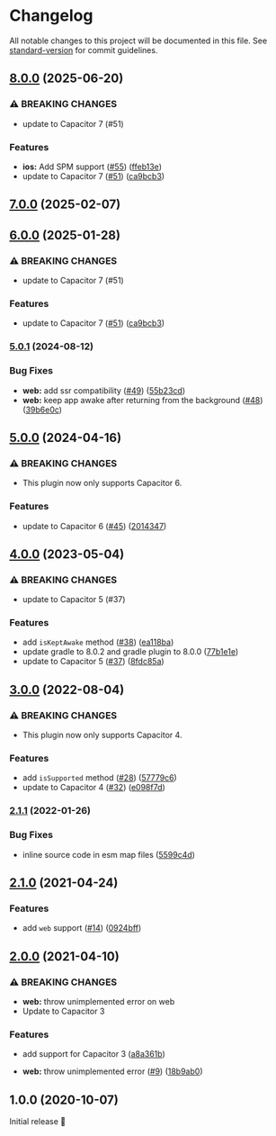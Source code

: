 # Changelog

All notable changes to this project will be documented in this file. See [standard-version](https://github.com/conventional-changelog/standard-version) for commit guidelines.

## [8.0.0](https://github.com/capacitor-community/keep-awake/compare/v5.0.1...v8.0.0) (2025-06-20)


### ⚠ BREAKING CHANGES

* update to Capacitor 7 (#51)

### Features

* **ios:** Add SPM support ([#55](https://github.com/capacitor-community/keep-awake/issues/55)) ([ffeb13e](https://github.com/capacitor-community/keep-awake/commit/ffeb13ea49515b84e6674cbc932ad4c9b8c251d8))
* update to Capacitor 7 ([#51](https://github.com/capacitor-community/keep-awake/issues/51)) ([ca9bcb3](https://github.com/capacitor-community/keep-awake/commit/ca9bcb356c2c3c25a2286564c47ff1238b084227))

## [7.0.0](https://github.com/capacitor-community/keep-awake/compare/v6.0.0...v7.0.0) (2025-02-07)

## [6.0.0](https://github.com/capacitor-community/keep-awake/compare/v5.0.1...v6.0.0) (2025-01-28)


### ⚠ BREAKING CHANGES

* update to Capacitor 7 (#51)

### Features

* update to Capacitor 7 ([#51](https://github.com/capacitor-community/keep-awake/issues/51)) ([ca9bcb3](https://github.com/capacitor-community/keep-awake/commit/ca9bcb356c2c3c25a2286564c47ff1238b084227))

### [5.0.1](https://github.com/capacitor-community/keep-awake/compare/v5.0.0...v5.0.1) (2024-08-12)


### Bug Fixes

* **web:** add ssr compatibility ([#49](https://github.com/capacitor-community/keep-awake/issues/49)) ([55b23cd](https://github.com/capacitor-community/keep-awake/commit/55b23cd1389c509bb1906b5ebe68f021a3daf189))
* **web:** keep app awake after returning from the background ([#48](https://github.com/capacitor-community/keep-awake/issues/48)) ([39b6e0c](https://github.com/capacitor-community/keep-awake/commit/39b6e0cf0c186210f0022d4a7bcb2fe6e2ba01e6))

## [5.0.0](https://github.com/capacitor-community/keep-awake/compare/v4.0.0...v5.0.0) (2024-04-16)


### ⚠ BREAKING CHANGES

* This plugin now only supports Capacitor 6.

### Features

* update to Capacitor 6 ([#45](https://github.com/capacitor-community/keep-awake/issues/45)) ([2014347](https://github.com/capacitor-community/keep-awake/commit/2014347b4778d6135aa608dff94df8ee2f6ccf84))

## [4.0.0](https://github.com/capacitor-community/keep-awake/compare/v3.0.0...v4.0.0) (2023-05-04)


### ⚠ BREAKING CHANGES

* update to Capacitor 5 (#37)

### Features

* add `isKeptAwake` method ([#38](https://github.com/capacitor-community/keep-awake/issues/38)) ([ea118ba](https://github.com/capacitor-community/keep-awake/commit/ea118ba9ee46fbd5c43ca3458237709670d5ca98))
* update gradle to 8.0.2 and gradle plugin to 8.0.0 ([77b1e1e](https://github.com/capacitor-community/keep-awake/commit/77b1e1eae2aa30b1ff6988534986425f3dddaa61))
* update to Capacitor 5 ([#37](https://github.com/capacitor-community/keep-awake/issues/37)) ([8fdc85a](https://github.com/capacitor-community/keep-awake/commit/8fdc85abf2358004475a67fbd4afa35729004b89))

## [3.0.0](https://github.com/capacitor-community/keep-awake/compare/v2.1.1...v3.0.0) (2022-08-04)


### ⚠ BREAKING CHANGES

* This plugin now only supports Capacitor 4.

### Features

* add `isSupported` method ([#28](https://github.com/capacitor-community/keep-awake/issues/28)) ([57779c6](https://github.com/capacitor-community/keep-awake/commit/57779c6b25a9b7389d1e471b8fbfe9aae3bc7f87))
* update to Capacitor 4 ([#32](https://github.com/capacitor-community/keep-awake/issues/32)) ([e098f7d](https://github.com/capacitor-community/keep-awake/commit/e098f7d205ddbee877c2b88b924d2821fec77309))

### [2.1.1](https://github.com/capacitor-community/keep-awake/compare/v2.1.0...v2.1.1) (2022-01-26)


### Bug Fixes

* inline source code in esm map files ([5599c4d](https://github.com/capacitor-community/keep-awake/commit/5599c4dcb04c56812e1be7dd499c35c7bdf08291))

## [2.1.0](https://github.com/capacitor-community/keep-awake/compare/v2.0.0...v2.1.0) (2021-04-24)


### Features

* add `web` support ([#14](https://github.com/capacitor-community/keep-awake/issues/14)) ([0924bff](https://github.com/capacitor-community/keep-awake/commit/0924bffec8cff2f99deb8856280309fa3ccb443a))

## [2.0.0](https://github.com/capacitor-community/keep-awake/compare/v1.0.0...v2.0.0) (2021-04-10)


### ⚠ BREAKING CHANGES

* **web:** throw unimplemented error on web
* Update to Capacitor 3

### Features

* add support for Capacitor 3 ([a8a361b](https://github.com/capacitor-community/keep-awake/commit/a8a361b91b626869867c0f46f1c16d1ae4812534))


* **web:** throw unimplemented error ([#9](https://github.com/capacitor-community/keep-awake/issues/9)) ([18b9ab0](https://github.com/capacitor-community/keep-awake/commit/18b9ab035511a3fcdad01801e4eb7635a1ef99ab))

## 1.0.0 (2020-10-07)

Initial release 🎉
